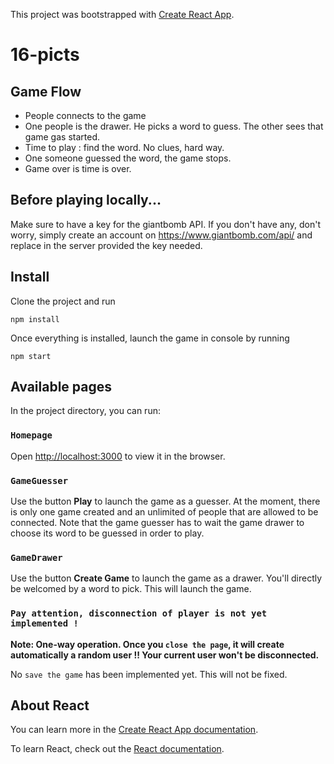 This project was bootstrapped with [Create React App](https://github.com/facebook/create-react-app).

# 16-picts

## Game Flow

- People connects to the game
- One people is the drawer. He picks a word to guess. The other sees that game gas started.
- Time to play : find the word. No clues, hard way.
- One someone guessed the word, the game stops.
- Game over is time is over.

## Before playing locally...

Make sure to have a key for the giantbomb API. If you don't have any, don't worry, simply create an account on https://www.giantbomb.com/api/ and replace in the server provided the key needed.

## Install

Clone the project and run 
```
npm install
```

Once everything is installed, launch the game in console by running 

``` 
npm start
```

## Available pages

In the project directory, you can run:

### `Homepage`


Open [http://localhost:3000](http://localhost:3000) to view it in the browser.


### `GameGuesser`

Use the button **Play** to launch the game as a guesser. At the moment, there is only one game created and an unlimited of people that are allowed to be connected.
Note that the game guesser has to wait the game drawer to choose its word to be guessed in order to play.

### `GameDrawer`

Use the button **Create Game** to launch the game as a drawer. You'll directly be welcomed by a word to pick. This will launch the game.

### `Pay attention, disconnection of player is not yet implemented !`

**Note: One-way operation. Once you `close the page`, it will create automatically a random user !! Your current user won't be disconnected.**

No `save the game` has been implemented yet. This will not be fixed.

## About React

You can learn more in the [Create React App documentation](https://facebook.github.io/create-react-app/docs/getting-started).

To learn React, check out the [React documentation](https://reactjs.org/).

